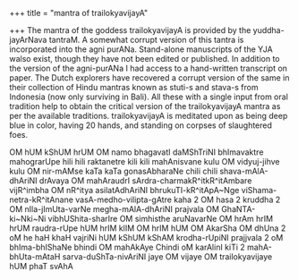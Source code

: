 +++
title = "mantra of trailokyavijayA"

+++
The mantra of the goddess trailokyavijayA is provided by the
yuddha-jayArNava tantraM. A somewhat corrupt version of this tantra is
incorporated into the agni purANa. Stand-alone manuscripts of the YJA
walso exist, though they have not been edited or published. In addition
to the version of the agni-purANa I had access to a hand-written
transcript on paper. The Dutch explorers have recovered a corrupt
version of the same in their collection of Hindu mantras known as
stuti-s and stava-s from Indonesia (now only surviving in Bali). All
these with a single input from oral tradition help to obtain the
critical version of the trailokyavijayA mantra as per the available
traditions. trailokyavijayA is meditated upon as being deep blue in
color, having 20 hands, and standing on corpses of slaughtered foes.

OM hUM kShUM hrUM OM namo bhagavatI daMShTriNI bhImavaktre mahograrUpe
hili hili raktanetre kili kili mahAnisvane kulu OM vidyuj-jihve kulu OM
nir-mAMse kaTa kaTa gonasAbharaNe chili chili shava-mAlA-dhAriNI drAvaya
OM mahAraudrI sArdra-charmakR^itkR^itAmbare vijR^imbha OM nR^itya
asilatAdhAriNI bhrukuTI-kR^itApA\~Nge viShama-netra-kR^itAnane
vasA-medho-vilipta-gAtre kaha 2 OM hasa 2 kruddha 2 OM nIla-jImUta-varNe
megha-mAlA-dhAriNI prajvala OM GhaNTA-ki\~Nki\~Ni vibhUShita-sharIre OM
simhisthe aruNavarNe OM hrAm hrIM hrUM raudra-rUpe hUM hrIM klIM OM hrIM
hUM OM AkarSha OM dhUna 2 oM he haH khaH vajriNi hUM kShUM kShAM
krodha-rUpiNI prajjvala 2 oM bhIma-bhIShaNe bhindi OM mahAkAye Chindi oM
karAlinI kiTi 2 mahA-bhUta-mAtaH sarva-duShTa-nivAriNI jaye OM vijaye OM
trailokyavijaye hUM phaT svAhA
